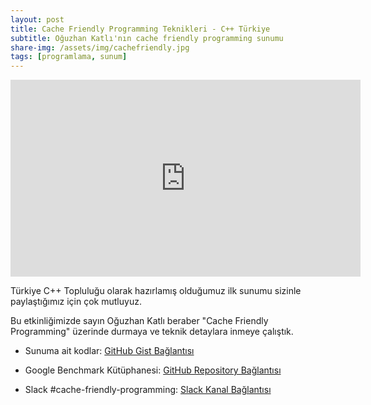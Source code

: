 ```yaml
---
layout: post
title: Cache Friendly Programming Teknikleri - C++ Türkiye
subtitle: Oğuzhan Katlı'nın cache friendly programming sunumu
share-img: /assets/img/cachefriendly.jpg
tags: [programlama, sunum]
---
```


<iframe width="560" height="315" src="https://www.youtube.com/embed/g5PuceJKMak" frameborder="0" allow="accelerometer; autoplay; clipboard-write; encrypted-media; gyroscope; picture-in-picture" allowfullscreen></iframe>

Türkiye C++ Topluluğu olarak hazırlamış olduğumuz ilk sunumu sizinle paylaştığımız için çok mutluyuz. 

Bu etkinliğimizde sayın Oğuzhan Katlı beraber "Cache Friendly Programming" üzerinde durmaya ve teknik detaylara inmeye çalıştık.

- Sunuma ait kodlar: [GitHub Gist Bağlantısı](https://gist.github.com/nixiz/c3bb8f6029b64f9281ac44cbc119209a)

- Google Benchmark Kütüphanesi: [GitHub Repository Bağlantısı](https://github.com/google/benchmark)

- Slack #cache-friendly-programming: [Slack Kanal Bağlantısı](https://trcpp.slack.com/archives/C01BB3WKC92/p1600791399005800?thread_ts=1600771544.001900&cid=C01BB3WKC92)


